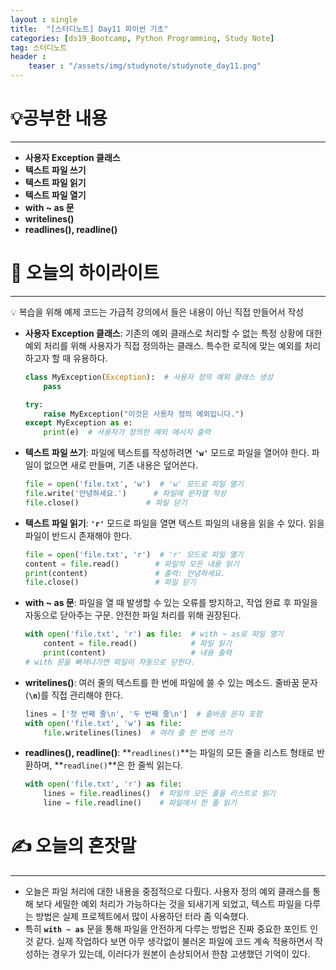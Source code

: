 ```yaml
---
layout : single
title:  "[스터디노트] Day11 파이썬 기초"
categories: [ds19_Bootcamp, Python Programming, Study Note]
tag: 스터디노트
header :
    teaser : "/assets/img/studynote/studynote_day11.png"
---
```



# 💡공부한 내용

---

- **사용자 Exception 클래스**
- **텍스트 파일 쓰기**
- **텍스트 파일 읽기**
- **텍스트 파일 열기**
- **with ~ as 문**
- **writelines()**
- **readlines(), readline()**

# 📝 오늘의 하이라이트

---

<aside>
💡 복습을 위해 예제 코드는 가급적 강의에서 들은 내용이 아닌 직접 만들어서 작성

</aside>

- **사용자 Exception 클래스**: 기존의 예외 클래스로 처리할 수 없는 특정 상황에 대한 예외 처리를 위해 사용자가 직접 정의하는 클래스. 특수한 로직에 맞는 예외를 처리하고자 할 때 유용하다.
    
    ```python
    class MyException(Exception):  # 사용자 정의 예외 클래스 생성
        pass
    
    try:
        raise MyException("이것은 사용자 정의 예외입니다.")
    except MyException as e:
        print(e)  # 사용자가 정의한 예외 메시지 출력
    ```
    
- **텍스트 파일 쓰기**: 파일에 텍스트를 작성하려면 **`'w'`** 모드로 파일을 열어야 한다. 파일이 없으면 새로 만들며, 기존 내용은 덮어쓴다.
    
    ```python
    file = open('file.txt', 'w')  # 'w' 모드로 파일 열기
    file.write('안녕하세요.')      # 파일에 문자열 작성
    file.close()               # 파일 닫기
    ```
    
- **텍스트 파일 읽기**: **`'r'`** 모드로 파일을 열면 텍스트 파일의 내용을 읽을 수 있다. 읽을 파일이 반드시 존재해야 한다.
    
    ```python
    file = open('file.txt', 'r')  # 'r' 모드로 파일 열기
    content = file.read()        # 파일의 모든 내용 읽기
    print(content)               # 출력: 안녕하세요.
    file.close()                 # 파일 닫기
    ```
    
- **with ~ as 문**: 파일을 열 때 발생할 수 있는 오류를 방지하고, 작업 완료 후 파일을 자동으로 닫아주는 구문. 안전한 파일 처리를 위해 권장된다.
    
    ```python
    with open('file.txt', 'r') as file:  # with ~ as로 파일 열기
        content = file.read()            # 파일 읽기
        print(content)                   # 내용 출력
    # with 문을 빠져나가면 파일이 자동으로 닫힌다.
    ```
    
- **writelines()**: 여러 줄의 텍스트를 한 번에 파일에 쓸 수 있는 메소드. 줄바꿈 문자(**`\n`**)를 직접 관리해야 한다.
    
    ```python
    lines = ['첫 번째 줄\n', '두 번째 줄\n']  # 줄바꿈 문자 포함
    with open('file.txt', 'w') as file:
        file.writelines(lines)  # 여러 줄 한 번에 쓰기
    ```
    
- **readlines(), readline()**: **`readlines()`**는 파일의 모든 줄을 리스트 형태로 반환하며, **`readline()`**은 한 줄씩 읽는다.
    
    ```python
    with open('file.txt', 'r') as file:
        lines = file.readlines()  # 파일의 모든 줄을 리스트로 읽기
        line = file.readline()    # 파일에서 한 줄 읽기
    ```
    

# ✍️ 오늘의 혼잣말

---

- 오늘은 파일 처리에 대한 내용을 중점적으로 다뤘다. 사용자 정의 예외 클래스를 통해 보다 세밀한 예외 처리가 가능하다는 것을 되새기게 되었고, 텍스트 파일을 다루는 방법은 실제 프로젝트에서 많이 사용하던 터라 좀 익숙했다.
- 특히 **`with ~ as`** 문을 통해 파일을 안전하게 다루는 방법은 진짜 중요한 포인트 인것 같다. 실제 작업하다 보면 아무 생각없이 불러온 파일에 코드 계속 적용하면서 작성하는 경우가 있는데, 이러다가 원본이 손상되어서 한참 고생했던 기억이 있다.
